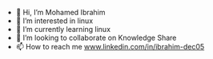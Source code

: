 - 👋 Hi, I’m Mohamed Ibrahim
- 👀 I’m interested in linux 
- 🌱 I’m currently learning linux
- 💞️ I’m looking to collaborate on Knowledge Share
- 📫 How to reach me www.linkedin.com/in/ibrahim-dec05

<!---
safibm/safibm is a ✨ special ✨ repository because its `README.md` (this file) appears on your GitHub profile.
You can click the Preview link to take a look at your changes.
--->
